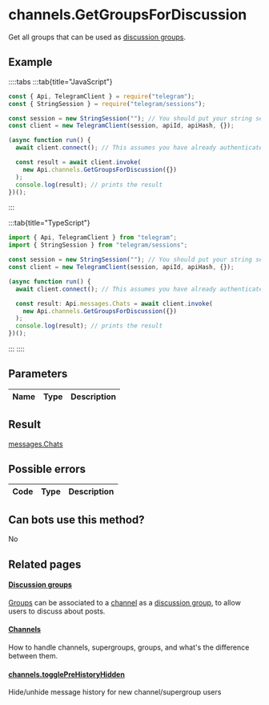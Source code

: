 # channels.GetGroupsForDiscussion

Get all groups that can be used as [discussion groups](https://core.telegram.org/api/discussion).

## Example

::::tabs
:::tab{title="JavaScript"}

```js
const { Api, TelegramClient } = require("telegram");
const { StringSession } = require("telegram/sessions");

const session = new StringSession(""); // You should put your string session here
const client = new TelegramClient(session, apiId, apiHash, {});

(async function run() {
  await client.connect(); // This assumes you have already authenticated with .start()

  const result = await client.invoke(
    new Api.channels.GetGroupsForDiscussion({})
  );
  console.log(result); // prints the result
})();
```

:::

:::tab{title="TypeScript"}

```ts
import { Api, TelegramClient } from "telegram";
import { StringSession } from "telegram/sessions";

const session = new StringSession(""); // You should put your string session here
const client = new TelegramClient(session, apiId, apiHash, {});

(async function run() {
  await client.connect(); // This assumes you have already authenticated with .start()

  const result: Api.messages.Chats = await client.invoke(
    new Api.channels.GetGroupsForDiscussion({})
  );
  console.log(result); // prints the result
})();
```

:::
::::

## Parameters

| Name | Type | Description |
| :--: | ---- | ----------- |

## Result

[messages.Chats](https://core.telegram.org/type/messages.Chats)

## Possible errors

| Code | Type | Description |
| :--: | ---- | ----------- |

## Can bots use this method?

No

## Related pages

#### [Discussion groups](https://core.telegram.org/api/discussion)

[Groups](https://core.telegram.org/api/channel) can be associated to a [channel](https://core.telegram.org/api/channel) as a [discussion group](https://telegram.org/blog/privacy-discussions-web-bots), to allow users to discuss about posts.

#### [Channels](https://core.telegram.org/api/channel)

How to handle channels, supergroups, groups, and what's the difference between them.

#### [channels.togglePreHistoryHidden](https://core.telegram.org/method/channels.togglePreHistoryHidden)

Hide/unhide message history for new channel/supergroup users
